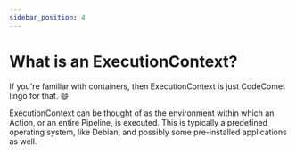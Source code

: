 ```yaml
---
sidebar_position: 4
---
```


# What is an ExecutionContext?

If you're familiar with containers, then ExecutionContext is just CodeComet lingo for that. :smile:

ExecutionContext can be thought of as the environment within which an Action, or an entire Pipeline, is executed. This is typically a predefined operating system, like Debian, and possibly some pre-installed applications as well.